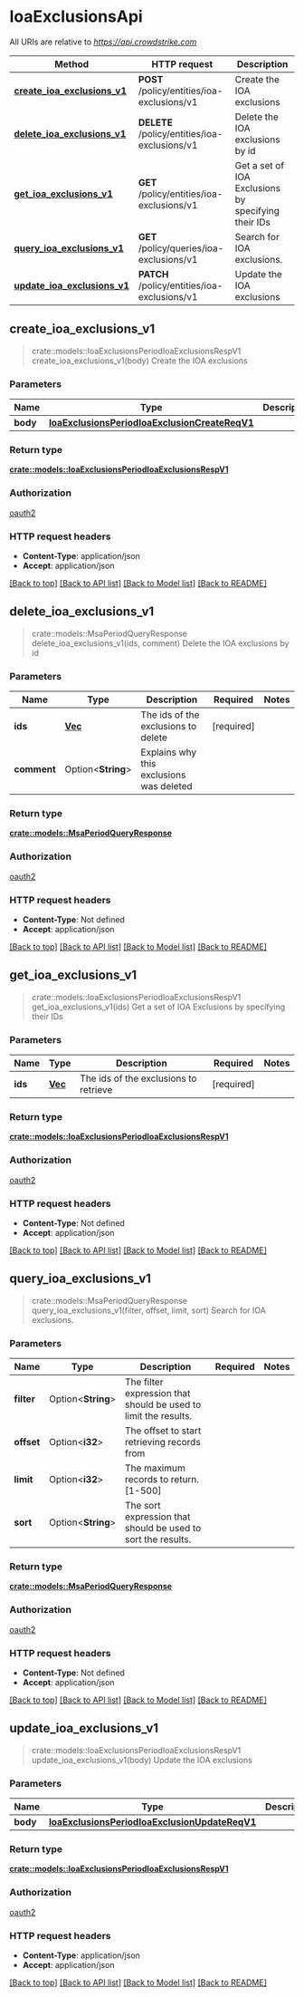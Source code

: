 # IoaExclusionsApi

All URIs are relative to *<https://api.crowdstrike.com>*

Method | HTTP request | Description
------------- | ------------- | -------------
[**create_ioa_exclusions_v1**](IoaExclusionsApi.md#create_ioa_exclusions_v1) | **POST** /policy/entities/ioa-exclusions/v1 | Create the IOA exclusions
[**delete_ioa_exclusions_v1**](IoaExclusionsApi.md#delete_ioa_exclusions_v1) | **DELETE** /policy/entities/ioa-exclusions/v1 | Delete the IOA exclusions by id
[**get_ioa_exclusions_v1**](IoaExclusionsApi.md#get_ioa_exclusions_v1) | **GET** /policy/entities/ioa-exclusions/v1 | Get a set of IOA Exclusions by specifying their IDs
[**query_ioa_exclusions_v1**](IoaExclusionsApi.md#query_ioa_exclusions_v1) | **GET** /policy/queries/ioa-exclusions/v1 | Search for IOA exclusions.
[**update_ioa_exclusions_v1**](IoaExclusionsApi.md#update_ioa_exclusions_v1) | **PATCH** /policy/entities/ioa-exclusions/v1 | Update the IOA exclusions

## create_ioa_exclusions_v1

> crate::models::IoaExclusionsPeriodIoaExclusionsRespV1 create_ioa_exclusions_v1(body)
Create the IOA exclusions

### Parameters

Name | Type | Description  | Required | Notes
------------- | ------------- | ------------- | ------------- | -------------
**body** | [**IoaExclusionsPeriodIoaExclusionCreateReqV1**](IoaExclusionsPeriodIoaExclusionCreateReqV1.md) |  | [required] |

### Return type

[**crate::models::IoaExclusionsPeriodIoaExclusionsRespV1**](ioa_exclusions.IoaExclusionsRespV1.md)

### Authorization

[oauth2](../README.md#oauth2)

### HTTP request headers

- **Content-Type**: application/json
- **Accept**: application/json

[[Back to top]](#) [[Back to API list]](./README.md#documentation-for-api-endpoints) [[Back to Model list]](./README.md#documentation-for-models) [[Back to README]](../README.md)

## delete_ioa_exclusions_v1

> crate::models::MsaPeriodQueryResponse delete_ioa_exclusions_v1(ids, comment)
Delete the IOA exclusions by id

### Parameters

Name | Type | Description  | Required | Notes
------------- | ------------- | ------------- | ------------- | -------------
**ids** | [**Vec<String>**](String.md) | The ids of the exclusions to delete | [required] |
**comment** | Option<**String**> | Explains why this exclusions was deleted |  |

### Return type

[**crate::models::MsaPeriodQueryResponse**](msa.QueryResponse.md)

### Authorization

[oauth2](../README.md#oauth2)

### HTTP request headers

- **Content-Type**: Not defined
- **Accept**: application/json

[[Back to top]](#) [[Back to API list]](./README.md#documentation-for-api-endpoints) [[Back to Model list]](./README.md#documentation-for-models) [[Back to README]](../README.md)

## get_ioa_exclusions_v1

> crate::models::IoaExclusionsPeriodIoaExclusionsRespV1 get_ioa_exclusions_v1(ids)
Get a set of IOA Exclusions by specifying their IDs

### Parameters

Name | Type | Description  | Required | Notes
------------- | ------------- | ------------- | ------------- | -------------
**ids** | [**Vec<String>**](String.md) | The ids of the exclusions to retrieve | [required] |

### Return type

[**crate::models::IoaExclusionsPeriodIoaExclusionsRespV1**](ioa_exclusions.IoaExclusionsRespV1.md)

### Authorization

[oauth2](../README.md#oauth2)

### HTTP request headers

- **Content-Type**: Not defined
- **Accept**: application/json

[[Back to top]](#) [[Back to API list]](./README.md#documentation-for-api-endpoints) [[Back to Model list]](./README.md#documentation-for-models) [[Back to README]](../README.md)

## query_ioa_exclusions_v1

> crate::models::MsaPeriodQueryResponse query_ioa_exclusions_v1(filter, offset, limit, sort)
Search for IOA exclusions.

### Parameters

Name | Type | Description  | Required | Notes
------------- | ------------- | ------------- | ------------- | -------------
**filter** | Option<**String**> | The filter expression that should be used to limit the results. |  |
**offset** | Option<**i32**> | The offset to start retrieving records from |  |
**limit** | Option<**i32**> | The maximum records to return. [1-500] |  |
**sort** | Option<**String**> | The sort expression that should be used to sort the results. |  |

### Return type

[**crate::models::MsaPeriodQueryResponse**](msa.QueryResponse.md)

### Authorization

[oauth2](../README.md#oauth2)

### HTTP request headers

- **Content-Type**: Not defined
- **Accept**: application/json

[[Back to top]](#) [[Back to API list]](./README.md#documentation-for-api-endpoints) [[Back to Model list]](./README.md#documentation-for-models) [[Back to README]](../README.md)

## update_ioa_exclusions_v1

> crate::models::IoaExclusionsPeriodIoaExclusionsRespV1 update_ioa_exclusions_v1(body)
Update the IOA exclusions

### Parameters

Name | Type | Description  | Required | Notes
------------- | ------------- | ------------- | ------------- | -------------
**body** | [**IoaExclusionsPeriodIoaExclusionUpdateReqV1**](IoaExclusionsPeriodIoaExclusionUpdateReqV1.md) |  | [required] |

### Return type

[**crate::models::IoaExclusionsPeriodIoaExclusionsRespV1**](ioa_exclusions.IoaExclusionsRespV1.md)

### Authorization

[oauth2](../README.md#oauth2)

### HTTP request headers

- **Content-Type**: application/json
- **Accept**: application/json

[[Back to top]](#) [[Back to API list]](./README.md#documentation-for-api-endpoints) [[Back to Model list]](./README.md#documentation-for-models) [[Back to README]](../README.md)
